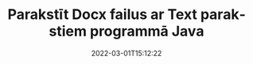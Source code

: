 ---
############################# Static ############################
layout: "auto-gen-signature"
date: 2022-03-01T15:12:22
draft: false
operation: Sign
signaturetype: Text
fileformat: Docx
productName: Java
lang: lv
productCode: java
otherformats: pdf doc docx docm dot dotm dotx odt ott rtf xls xlsx xlsm xlsb csv ods ots xltx xltm ppt pptx pps ppsx odp otp potx potm pptm ppsm png jpg bmp gif tiff svg webp wmf
breadcrumb: Put Text signature on Docx for Java

############################# Head ############################
head_title: "Izveidojiet teksta elektroniskos parakstus failam Docx, izmantojot Java"
head_description: "Ievietojiet Text eParaksts Docx failā Java, izmantojot dažas koda rindiņas. Izmantojiet GroupDocs Document Signature API, lai parakstītu desmitiem failu formātu."

############################# Header ############################
title: "Parakstīt Docx failus ar Text parakstiem programmā Java"
description: "Kā pievienot Text parakstu ar dažām Java koda rindām"
bg_image: "https://cms.admin.containerize.com/templates/aspose/App_Themes/V3/images/bg/header1.png"
bg_overlay: false
button:
    enable: true

############################# SubMenu ############################
submenu:
    enable: true

    left:
        img_alt: "GroupDocs.Signature for Java"
        image: "https://cms.admin.containerize.com/templates/groupdocs/images/product-logos/90x90-noborder/groupdocs-signature-java.png"
        product: "GroupDocs.Signature"
        platform: "Java"



############################# About ############################
about:
    enable: true
    title: "Par GroupDocs.Signature for Java API"
    content: |
        [GroupDocs.Signature for Java](https://products.groupdocs.com/signature/java/) ir populāra API digitālo dokumentu e-parakstīšanai. Ir pieejami paraksti, piemēram, teksti, attēli, digitālie sertifikāti, svītrkodi, QR kodi, zīmogi vai metadati. Parakstus var ievietot PDF failos, MS Word dokumentos, MS Excel darbgrāmatās, MS PowerPoint prezentācijās, Adobe Photoshop failos un dažādos attēlu formātos. Klienti var parakstīt savus dokumentus un atjaunināt, meklēt, pārbaudīt, dzēst vai priekšskatīt uz šiem dokumentiem uzliktos e-parakstus. Turklāt tiek nodrošinātas daudzas parakstu pielāgošanas iespējas.
    

############################# Steps ############################
steps:
    enable: true
    title_left: "Darbības, lai parakstītu Docx ar Text programmā Java"
    content_left: |
        [GroupDocs.Signature for Java](https://products.groupdocs.com/signature/java/) nodrošina iespēju ātri un vienkārši parakstīt Docx dokumentus ar Text parakstiem.
        
        * Izveidojiet paraksta klases gadījumu, kas nodrošina Docx failu, kas paredzēts parakstīšanai kā ceļš vai atmiņas straume
        * Izveidojiet SignOptions klasi un iestatiet visus pieprasītos datus.
        * Izsauciet metodi Signature.Sign(), kas nodod izvades Docx failu vai atmiņas straumi

    title_right: " Sistēmas prasības"
    content_right: |
        GroupDocs.Signature for Java tiek atbalstīti visās lielākajās platformās un operētājsistēmās. Pirms tālāk norādītā koda izpildes, lūdzu, pārliecinieties, vai jūsu sistēmā ir instalēti šādi priekšnosacījumi.

        * Operētājsistēmas: Microsoft Windows, Linux, MacOS
        * Izstrādes vides: NetBeans, Intellij IDEA, Eclipse, etc.
        * Java runtime: J2SE 6.0 and above
        * Iegūstiet jaunāko GroupDocs.Signature for Java no [Maven](https://repository.groupdocs.com/webapp/#/artifacts/browse/tree/General/repo/com/groupdocs/groupdocs-signature)
         
    code: |
        ```java    
                
        // Set up input Docx file
        String filePath = "input.docx";
        // Set up output file
        String outputFilePath = "output.docx";

        // Instantiate Signature for input file
        Signature signature = new Signature(filePath);

        //Provide sign options
        TextSignOptions options = new TextSignOptions("John Smith");

        // set signature position
        options.setLeft(50);
        options.setTop(200);

        // sign Docx document
        SignResult result = signature.sign(outputFilePath, options);

        ```

############################# Demos ############################
demos:
    enable: true
    title: "Dokumentu Docx parakstīšana, izmantojot Text tiešraides demonstrāciju"
    content: |
       Parakstiet Docx failu ar dažādiem parakstiem tūlīt, apmeklējot vietni [GroupDocs.Signature App](https://products.groupdocs.app/signature/family). Jūs gaida bezmaksas tiešsaistes demonstrācija.          

############################# More Formats ############################
more_formats:
    enable: true
    title: "Citi atbalstītie Text paraksti priekš Java"
    content: |
        "Varat arī parakstīt Docx ar citiem paraksta veidiem. Lūdzu, skatiet sarakstu zemāk."
    format: 
       
       
back_to_top:
    enable: true
---